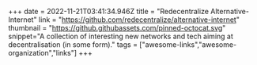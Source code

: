 +++
date = 2022-11-21T03:41:34.946Z
title = "Redecentralize Alternative-Internet"
link = "https://github.com/redecentralize/alternative-internet"
thumbnail = "https://github.githubassets.com/pinned-octocat.svg"
snippet="A collection of interesting new networks and tech aiming at decentralisation (in some form)."
tags = ["awesome-links","awesome-organization","links"]
+++

